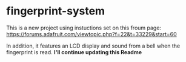 # fingerprint-system
This is a new project using instuctions set on this froum page: https://forums.adafruit.com/viewtopic.php?f=22&t=33229&start=60 

In addition, it features an LCD display and sound from a bell when the fingerprint is read.
**I'll continue updating this Readme**
